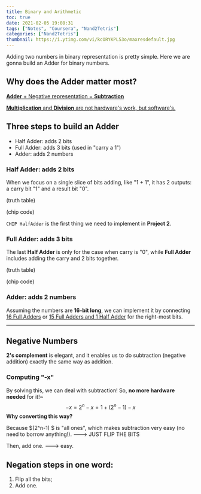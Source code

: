 ```yaml
---
title: Binary and Arithmetic
toc: true
date: 2021-02-05 19:08:31
tags: ["Notes", "Coursera", "Nand2Tetris"]
categories: ["Nand2Tetris"]
thumbnail: https://i.ytimg.com/vi/kcORYKPL53o/maxresdefault.jpg
---
```


Adding two numbers in binary representation is pretty simple. Here we are gonna build an Adder for binary numbers.

## Why does the Adder matter most?

<u>**Adder** + Negative representation = **Subtraction**</u>

<u>**Multiplication** and **Division** are not hardware's work, but software's.</u>

## Three steps to build an Adder

* Half Adder: adds 2 bits
* Full Adder: adds 3 bits (used in "carry a 1")
* Adder: adds 2 numbers

### Half Adder: adds 2 bits

When we focus on a single slice of bits adding, like "1 + 1", it has 2 outputs: a carry bit "1" and a result bit "0".

(truth table)

(chip code)



`CHIP HalfAdder` is the first thing we need to implement in **Project 2**.

### Full Adder: adds 3 bits 

The last **Half Adder** is only for the case when carry is "0", while **Full Adder** includes adding the carry and 2 bits together.

(truth table)

(chip code)

### Adder: adds 2 numbers

Assuming the numbers are **16-bit long**, we can implement it by connecting <u>16 Full Adders</u> or <u>15 Full Adders and 1 Half Adder</u> for the right-most bits.

---


## Negative Numbers

**2's complement** is elegant, and it enables us to do subtraction (negative addition) exactly the same way as addition.

### Computing "-x"

By solving this, we can deal with subtraction! So, **no more hardware needed** for it!~
$$
-x = 2^n-x = 1 + (2^n - 1) - x
$$
**Why converting this way?**

Because $(2^n-1) $ is "all ones", which makes subtraction very easy (no need to borrow anything!). ---> JUST FLIP THE BITS

Then, add one. ---> easy.

## Negation steps in one word:

1. Flip all the bits;
2. Add one.




